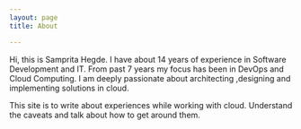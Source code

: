 ```yaml
---
layout: page 
title: About

---
```


Hi, this is Samprita Hegde. I have about 14 years of experience in Software Development and IT. From past 7 years my focus has been in DevOps and Cloud Computing. I am deeply passionate about architecting ,designing and implementing solutions in cloud.

This site is to write about experiences while working with cloud. Understand the caveats and talk about how to get around them.
